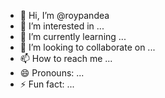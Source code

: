 - 👋 Hi, I’m @roypandea
- 👀 I’m interested in ...
- 🌱 I’m currently learning ...
- 💞️ I’m looking to collaborate on ...
- 📫 How to reach me ...
- 😄 Pronouns: ...
- ⚡ Fun fact: ...

<!---
roypandea/roypandea is a ✨ special ✨ repository because its `README.md` (this file) appears on your GitHub profile.
You can click the Preview link to take a look at your changes.
--->
